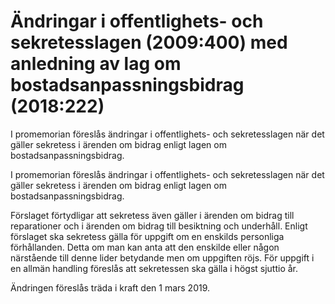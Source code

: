 # Ändringar i offentlighets- och sekretesslagen (2009:400) med anledning av lag om bostadsanpassningsbidrag (2018:222)

I promemorian föreslås ändringar i offentlighets- och sekretesslagen när det gäller sekretess i ärenden om bidrag enligt lagen om bostadsanpassningsbidrag.

I promemorian föreslås ändringar i offentlighets- och sekretesslagen när det gäller sekretess i ärenden om bidrag enligt lagen om bostadsanpassningsbidrag.

Förslaget förtydligar att sekretess även gäller i ärenden om bidrag till reparationer och i ärenden om bidrag till besiktning och underhåll. Enligt förslaget ska sekretess gälla för uppgift om en enskilds personliga förhållanden. Detta om man kan anta att den enskilde eller någon närstående till denne lider betydande men om uppgiften röjs. För uppgift i en allmän handling föreslås att sekretessen ska gälla i högst sjuttio år.

Ändringen föreslås träda i kraft den 1 mars 2019.
